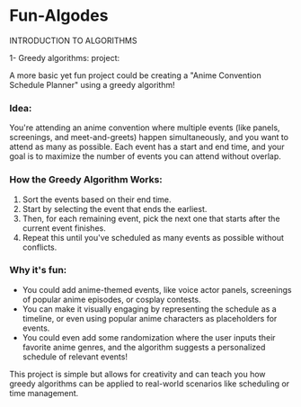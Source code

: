 # Fun-Algodes

INTRODUCTION TO ALGORITHMS

1- Greedy algorithms:
project: 

A more basic yet fun project could be creating a "Anime Convention Schedule Planner" using a greedy algorithm!

### Idea:
You're attending an anime convention where multiple events (like panels, screenings, and meet-and-greets) happen simultaneously, and you want to attend as many as possible. Each event has a start and end time, and your goal is to maximize the number of events you can attend without overlap.

### How the Greedy Algorithm Works:
1. Sort the events based on their end time.
2. Start by selecting the event that ends the earliest.
3. Then, for each remaining event, pick the next one that starts after the current event finishes.
4. Repeat this until you've scheduled as many events as possible without conflicts.

### Why it's fun:
- You could add anime-themed events, like voice actor panels, screenings of popular anime episodes, or cosplay contests.
- You can make it visually engaging by representing the schedule as a timeline, or even using popular anime characters as placeholders for events.
- You could even add some randomization where the user inputs their favorite anime genres, and the algorithm suggests a personalized schedule of relevant events!

This project is simple but allows for creativity and can teach you how greedy algorithms can be applied to real-world scenarios like scheduling or time management.
